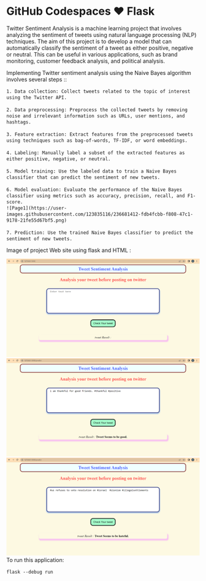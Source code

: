 # GitHub Codespaces ♥️ Flask

Twitter Sentiment Analysis is a machine learning project that involves analyzing the sentiment of tweets using natural language processing (NLP) techniques. The aim of this project is to develop a model that can automatically classify the sentiment of a tweet as either positive, negative or neutral. This can be useful in various applications, such as brand monitoring, customer feedback analysis, and political analysis.

Implementing Twitter sentiment analysis using the Naive Bayes algorithm involves several steps ::

```
1. Data collection: Collect tweets related to the topic of interest using the Twitter API.

2. Data preprocessing: Preprocess the collected tweets by removing noise and irrelevant information such as URLs, user mentions, and hashtags.

3. Feature extraction: Extract features from the preprocessed tweets using techniques such as bag-of-words, TF-IDF, or word embeddings.

4. Labeling: Manually label a subset of the extracted features as either positive, negative, or neutral.

5. Model training: Use the labeled data to train a Naive Bayes classifier that can predict the sentiment of new tweets.

6. Model evaluation: Evaluate the performance of the Naive Bayes classifier using metrics such as accuracy, precision, recall, and F1-score.
![Page1](https://user-images.githubusercontent.com/123835116/236681412-fdb4fcbb-f808-47c1-9178-21fe55d67bf5.png)

7. Prediction: Use the trained Naive Bayes classifier to predict the sentiment of new tweets.
```

Image of project Web site using flask and HTML :

![alt text](Page1.png)
![alt text](Page2.png)
![alt text](Page3.png)
To run this application:

```
flask --debug run
```
